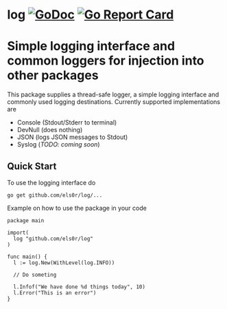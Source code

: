 # log [![GoDoc](https://godoc.org/github.com/els0r/log?status.svg)](https://godoc.org/github.com/els0r/log) [![Go Report Card](https://goreportcard.com/badge/github.com/els0r/log)](https://goreportcard.com/report/github.com/els0r/log)
Simple logging interface and common loggers for injection into other packages
===========

This package supplies a thread-safe logger, a simple logging interface and commonly used logging destinations. Currently supported implementations are

* Console (Stdout/Stderr to terminal)
* DevNull (does nothing)
* JSON (logs JSON messages to Stdout)
* Syslog (*TODO: coming soon*)

Quick Start
------------

To use the logging interface do

```
go get github.com/els0r/log/...
```

Example on how to use the package in your code
```golang
package main

import(
  log "github.com/els0r/log"
)

func main() {
  l := log.New(WithLevel(log.INFO))

  // Do someting

  l.Infof("We have done %d things today", 10)
  l.Error("This is an error")
}
```
